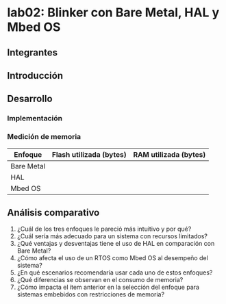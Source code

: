 # lab02:  Blinker con Bare Metal, HAL y Mbed OS

## Integrantes

## Introducción
<!-- Describa brevemente el propósito del laboratorio y qué se busca comparar. -->

## Desarrollo

### Implementación
<!-- - ¿Cómo se estructuró cada implementación (Bare Metal, HAL, Mbed OS)?
- ¿Qué diferencias notables hay en términos de complejidad y facilidad de uso? -->

###  Medición de memoria
<!-- Complete la siguiente tabla con los valores obtenidos: -->

| Enfoque    | Flash utilizada (bytes) | RAM utilizada (bytes) |
|------------|-----------------------|----------------------|
| Bare Metal |                       |                      |
| HAL        |                       |                      |
| Mbed OS    |                       |                      |


## Análisis comparativo

1. ¿Cuál de los tres enfoques le pareció más intuitivo y por qué?
2. ¿Cuál sería más adecuado para un sistema con recursos limitados?
3. ¿Qué ventajas y desventajas tiene el uso de HAL en comparación con Bare Metal?
4. ¿Cómo afecta el uso de un RTOS como Mbed OS al desempeño del sistema?
5. ¿En qué escenarios recomendaría usar cada uno de estos enfoques?
6. ¿Qué diferencias se observan en el consumo de memoria?
7. ¿Cómo impacta el ítem anterior en la selección del enfoque para sistemas embebidos con restricciones de memoria?
